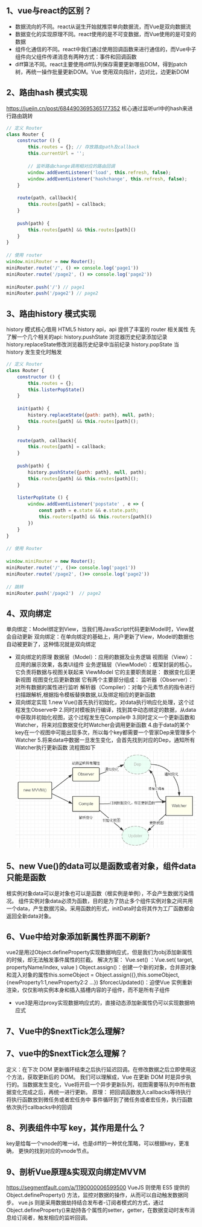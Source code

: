 ## 1、vue与react的区别？
* 数据流向的不同。react从诞生开始就推崇单向数据流，而Vue是双向数据流
* 数据变化的实现原理不同。react使用的是不可变数据，而Vue使用的是可变的数据
* 组件化通信的不同。react中我们通过使用回调函数来进行通信的，而Vue中子组件向父组件传递消息有两种方式：事件和回调函数
* diff算法不同。react主要使用diff队列保存需要更新哪些DOM，得到patch树，再统一操作批量更新DOM。Vue 使用双向指针，边对比，边更新DOM

## 2、路由hash 模式实现
https://juejin.cn/post/6844903695365177352
核心通过监听url中的hash来进行路由跳转
```javascript
// 定义 Router
class Router {
    constructor () {
        this.routes = {}; // 存放路由path及callback
        this.currentUrl = '';
        
        // 监听路由change调用相对应的路由回调
        window.addEventListener('load', this.refresh, false);
        window.addEventListener('hashchange', this.refresh, false);
    }
    
    route(path, callback){
        this.routes[path] = callback;
    }
    
    push(path) {
        this.routes[path] && this.routes[path]()
    }
}

// 使用 router
window.miniRouter = new Router();
miniRouter.route('/', () => console.log('page1'))
miniRouter.route('/page2', () => console.log('page2'))

miniRouter.push('/') // page1
miniRouter.push('/page2') // page2
```

## 3、路由history 模式实现
history 模式核心借用 HTML5 history api，api 提供了丰富的 router 相关属性
先了解一个几个相关的api:
history.pushState 浏览器历史纪录添加记录
history.replaceState修改浏览器历史纪录中当前纪录
history.popState 当 history 发生变化时触发
```javascript
// 定义 Router
class Router {
    constructor () {
        this.routes = {};
        this.listerPopState()
    }
    
    init(path) {
        history.replaceState({path: path}, null, path);
        this.routes[path] && this.routes[path]();
    }
    
    route(path, callback){
        this.routes[path] = callback;
    }
    
    push(path) {
        history.pushState({path: path}, null, path);
        this.routes[path] && this.routes[path]();
    }
    
    listerPopState () {
        window.addEventListener('popstate' , e => {
            const path = e.state && e.state.path;
            this.routers[path] && this.routers[path]()
        })
    }
}

// 使用 Router

window.miniRouter = new Router();
miniRouter.route('/', ()=> console.log('page1'))
miniRouter.route('/page2', ()=> console.log('page2'))

// 跳转
miniRouter.push('/page2')  // page2
```

## 4、双向绑定
单向绑定：Model绑定到View，当我们用JavaScript代码更新Model时，View就会自动更新
双向绑定：在单向绑定的基础上，用户更新了View，Model的数据也自动被更新了，这种情况就是双向绑定
* 双向绑定的原理
数据层（Model）：应用的数据及业务逻辑
视图层（View）：应用的展示效果，各类UI组件
业务逻辑层（ViewModel）：框架封装的核心，它负责将数据与视图关联起来
ViewModel
它的主要职责就是：
数据变化后更新视图
视图变化后更新数据
它有两个主要部分组成：
监听器（Observer）：对所有数据的属性进行监听
解析器（Compiler）：对每个元素节点的指令进行扫描跟解析,根据指令模板替换数据,以及绑定相应的更新函数
* 双向绑定实现
1.new Vue()首先执行初始化，对data执行响应化处理，这个过程发生Observe中
2.同时对模板执行编译，找到其中动态绑定的数据，从data中获取并初始化视图，这个过程发生在Compile中
3.同时定义⼀个更新函数和Watcher，将来对应数据变化时Watcher会调用更新函数
4.由于data的某个key在⼀个视图中可能出现多次，所以每个key都需要⼀个管家Dep来管理多个Watcher
5.将来data中数据⼀旦发生变化，会首先找到对应的Dep，通知所有Watcher执行更新函数
流程图如下
![](./img/ViewModel.png) 

## 5、new Vue()的data可以是函数或者对象，组件data只能是函数
根实例对象data可以是对象也可以是函数（根实例是单例），不会产生数据污染情况。
组件实例对象data必须为函数，目的是为了防止多个组件实例对象之间共用一个data，产生数据污染。采用函数的形式，initData时会将其作为工厂函数都会返回全新data对象。

## 6、Vue中给对象添加新属性界面不刷新?
vue2是用过Object.defineProperty实现数据响应式，但是我们为obj添加新属性的时候，却无法触发事件属性的拦截。
解决方案：
Vue.set() ：Vue.set( target, propertyName/index, value )
Object.assign()：创建一个新的对象，合并原对象和混入对象的属性this.someObject = Object.assign({},this.someObject,{newProperty1:1,newProperty2:2 ...})
$forcecUpdated()：迫使Vue 实例重新渲染，仅仅影响实例本身和插入插槽内容的子组件，而不是所有子组件
* vue3是用过proxy实现数据响应式的，直接动态添加新属性仍可以实现数据响应式


## 7、Vue中的$nextTick怎么理解?
## 7、vue中的$nextTick怎么理解？
定义：在下次 DOM 更新循环结束之后执行延迟回调。在修改数据之后立即使用这个方法，获取更新后的 DOM。
我们可以理解成，Vue 在更新 DOM 时是异步执行的。当数据发生变化，Vue将开启一个异步更新队列，视图需要等队列中所有数据变化完成之后，再统一进行更新。
原理：
把回调函数放入callbacks等待执行
将执行函数放到微任务或者宏任务中
事件循环到了微任务或者宏任务，执行函数依次执行callbacks中的回调

## 8、列表组件中写 key，其作用是什么？
key是给每一个vnode的唯一id，也是diff的一种优化策略，可以根据key，更准确， 更快的找到对应的vnode节点。

## 9、剖析Vue原理&实现双向绑定MVVM
https://segmentfault.com/a/1190000006599500
VueJS 则使用 ES5 提供的 Object.defineProperty() 方法，监控对数据的操作，从而可以自动触发数据同步。
vue.js 则是采用数据劫持结合发布者-订阅者模式的方式，通过Object.defineProperty()来劫持各个属性的setter，getter，在数据变动时发布消息给订阅者，触发相应的监听回调。




















